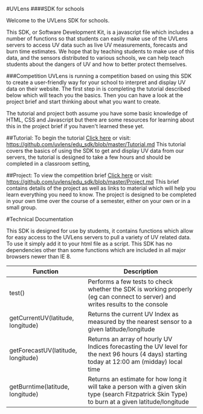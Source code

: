 #UVLens
####SDK for schools

Welcome to the UVLens SDK for schools. 

This SDK, or Software Development Kit, is a javascript file which includes a number of functions so that students can easily make use of the UVLens servers to
access UV data such as live UV measurements, forecasts and burn time estimates. We hope that by teaching students to make use of this data, and the sensors distributed to various schools,
we can help teach students about the dangers of UV and how to better protect themselves.

###Competition
UVLens is running a competition based on using this SDK to create a user-friendly way for your school to interpret and display UV data on their website.
The first step in is completing the tutorial described below which will teach you the basics.
Then you can have a look at the project brief and start thinking about what you want to create.

The tutorial and project both assume you have some basic knowledge of HTML, CSS and Javascript but there are some resources for learning about this in the project brief if you haven't learned these yet. 

##Tutorial:
To begin the tutorial [Click here](https://github.com/uvlens/edu_sdk/blob/master/Tutorial.md) or visit: https://github.com/uvlens/edu_sdk/blob/master/Tutorial.md
This tutorial covers the basics of using the SDK to get and display UV data from our servers, the tutorial is designed to take a few hours and should be completed in a classroom setting,

##Project:
To view the competition brief [Click here](https://github.com/uvlens/edu_sdk/blob/master/Project.md) or visit: https://github.com/uvlens/edu_sdk/blob/master/Project.md
This brief contains details of the project as well as links to material which will help you learn everything you need to know. 
The project is designed to be completed in your own time over the course of a semester, either on your own or in a small group.

#Technical Documentation

This SDK is designed for use by students, it contains functions which allow for easy access
to the UVLens servers to pull a variety of UV related data. To use it simply add it to your html file
as a script. This SDK has no dependencies other than some functions which are included in all major browsers
newer than IE 8.

| Function  | Description |
| ------------- | ------------- |
| test()  | Performs a few tests to check whether the SDK is working properly (eg can connect to server) and writes results to the console  |
| getCurrentUV(latitude, longitude)  | Returns the current UV Index as measured by the nearest sensor to a given latitude/longitude  |
| getForecastUV(latitude, longitude) | Returns an array of hourly UV Indices forecasting the UV level for the next 96 hours (4 days) starting today at 12:00 am (midday) local time |
| getBurntime(latitude, longitude) | Returns an estimate for how long it will take a person with a given skin type (search Fitzpatrick Skin Type) to burn at a given latitude/longitude |
